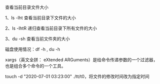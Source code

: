 查看当前目录文件大小 

1、ls -lht 查看当前目录下文件的大小

 2、ls -lhtR 递归查看当前目录下所有文件的大小

 3、du -sh 查看当前文件夹的大小

磁盘使用情况：df -h , du -h

xargs（英文全拼： eXtended ARGuments）是给命令传递参数的一个过滤器，也是组合多个命令的一个工具。

touch -d "2020-07-01 03:23:00" ./tt/t0，将文件的修改时间改为指定时间